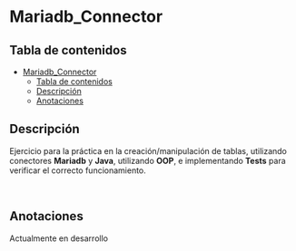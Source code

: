 # Mariadb_Connector

## Tabla de contenidos
- [Mariadb_Connector](#Mariadb_Connector)
  - [Tabla de contenidos](#tabla-de-contenidos)
  - [Descripción](#descripción)
  - [Anotaciones](#anotaciones)

## Descripción
Ejercicio para la práctica en la creación/manipulación de tablas, utilizando conectores **Mariadb** y **Java**, utilizando **OOP**, e implementando **Tests** para verificar el correcto funcionamiento.

</br>

## Anotaciones
Actualmente en desarrollo

